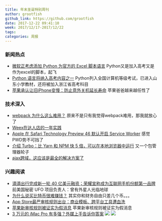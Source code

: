 ```yaml
---
title: 年末圣诞特别周刊
author: grootfish
github_link: https://github.com/grootfish
date: 2017-12-22 09:41:10
week: 2017/12/17-2017/12/22
tags:
categories: 周报
---
```

### 新闻热点

- [微软正考虑添加 Python 为官方的 Excel 脚本语言](http://www.sohu.com/a/211104317_176628) Python又是加入高考又是作为excel的脚本，起飞
- [Python 语言将纳入高考内容之一](http://www.360doc.com/content/17/1210/01/48630098_711686160.shtml) Python列入全国计算机等级考试，已进入山东小学教材，还将被加入浙江省高考科目
- [苹果承认让旧iPhone变慢：防止意外关机延长寿命](http://finance.sina.com.cn/stock/usstock/c/2017-12-21/doc-ifypxrpp3136485.shtml?luicode=20000061&lfid=4187344330066944&featurecode=newtitle) 苹果爸爸越来越任性了

### 技术深入
- [webpack 为什么这么难用？](https://zhuanlan.zhihu.com/p/32148338?utm_source=wechat_session&utm_medium=social) 原来不是只有我觉得webpack难用，那我就放心了
- [Weex在达人店的一年实践](https://juejin.im/post/5a2a730cf265da431f4afd35)
- [Apple 在 Safari Technology Preview 46 默认开启 Service Worker](https://mp.weixin.qq.com/s/mJLMi4834cSTkBZ-wnwRfg) 感觉PWD势不可挡了
- [介绍 Turbo：比 Yarn 和 NPM 快 5 倍，可以在本地浏览器中运行](https://juejin.im/post/5a35d58ef265da431a434441) 又一个包管理器轮子
- [ajax跨域，这应该是最全的解决方案了](https://segmentfault.com/a/1190000012469713)



### 兴趣阅读
- [滴滴出行完成新一轮 40 亿美元融资；荣耀宣称成为互联网手机份额第一品牌](http://www.geekpark.net/news/225330) 前美国秘密 UFO 项目负责人：曾有外星人光临地球
- [为什么说买比特币很难赚钱？](https://www.huxiu.com/article/226574.html) 其实你和财务自由只差几个币。。。
- [App Store最严审核规则出台：商业模板、跨平台工具遭血洗](http://www.sohu.com/a/211379325_635110)
- [苹果新审核规则被证实为假消息](https://mp.weixin.qq.com/s/Tp6z8a7qWk1ORcRBVK2hkA) 苹果新审核规则被证实为假消息
- [3 万元的 iMac Pro 有多强？外媒上手告诉你答案](http://www.ifanr.com/954602) 
![](http://ifanr-cdn.b0.upaiyun.com/wp-content/uploads/2017/12/iMac-Pro_21.png)
![](http://ifanr-cdn.b0.upaiyun.com/wp-content/uploads/2017/12/iMac-Pro_23.png)
